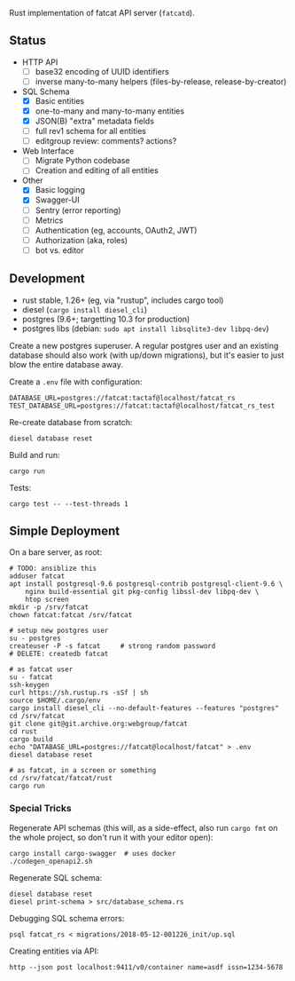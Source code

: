 
Rust implementation of fatcat API server (`fatcatd`).

## Status

- HTTP API
    - [ ] base32 encoding of UUID identifiers
    - [ ] inverse many-to-many helpers (files-by-release, release-by-creator)
- SQL Schema
    - [x] Basic entities
    - [x] one-to-many and many-to-many entities
    - [x] JSON(B) "extra" metadata fields
    - [ ] full rev1 schema for all entities
    - [ ] editgroup review: comments? actions?
- Web Interface
    - [ ] Migrate Python codebase
    - [ ] Creation and editing of all entities
- Other
    - [x] Basic logging
    - [x] Swagger-UI 
    - [ ] Sentry (error reporting)
    - [ ] Metrics
    - [ ] Authentication (eg, accounts, OAuth2, JWT)
    - [ ] Authorization (aka, roles)
    - [ ] bot vs. editor

## Development

- rust stable, 1.26+ (eg, via "rustup", includes cargo tool)
- diesel (`cargo install diesel_cli`)
- postgres (9.6+; targetting 10.3 for production)
- postgres libs (debian: `sudo apt install libsqlite3-dev libpq-dev`)

Create a new postgres superuser. A regular postgres user and an existing
database should also work (with up/down migrations), but it's easier to just
blow the entire database away.

Create a `.env` file with configuration:

    DATABASE_URL=postgres://fatcat:tactaf@localhost/fatcat_rs
    TEST_DATABASE_URL=postgres://fatcat:tactaf@localhost/fatcat_rs_test

Re-create database from scratch:

    diesel database reset

Build and run:

    cargo run

Tests:

    cargo test -- --test-threads 1

## Simple Deployment

On a bare server, as root:

    # TODO: ansiblize this
    adduser fatcat
    apt install postgresql-9.6 postgresql-contrib postgresql-client-9.6 \
        nginx build-essential git pkg-config libssl-dev libpq-dev \
        htop screen
    mkdir -p /srv/fatcat
    chown fatcat:fatcat /srv/fatcat

    # setup new postgres user
    su - postgres
    createuser -P -s fatcat     # strong random password
    # DELETE: createdb fatcat

    # as fatcat user
    su - fatcat
    ssh-keygen
    curl https://sh.rustup.rs -sSf | sh
    source $HOME/.cargo/env
    cargo install diesel_cli --no-default-features --features "postgres"
    cd /srv/fatcat
    git clone git@git.archive.org:webgroup/fatcat
    cd rust
    cargo build
    echo "DATABASE_URL=postgres://fatcat@localhost/fatcat" > .env
    diesel database reset

    # as fatcat, in a screen or something
    cd /srv/fatcat/fatcat/rust
    cargo run

### Special Tricks

Regenerate API schemas (this will, as a side-effect, also run `cargo fmt` on
the whole project, so don't run it with your editor open):

    cargo install cargo-swagger  # uses docker
    ./codegen_openapi2.sh

Regenerate SQL schema:

    diesel database reset
    diesel print-schema > src/database_schema.rs

Debugging SQL schema errors:

    psql fatcat_rs < migrations/2018-05-12-001226_init/up.sql

Creating entities via API:

    http --json post localhost:9411/v0/container name=asdf issn=1234-5678
